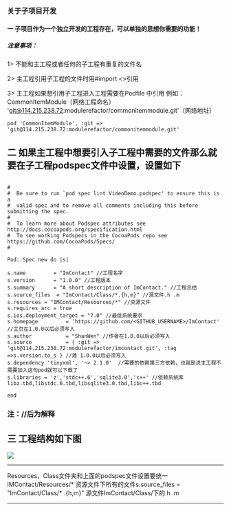 ### 关于子项目开发

#### 一 子项目作为一个独立开发的工程存在，可以单独的思想你需要的功能！

##### 注意事项：

1> 不能和主工程或者任何的子工程有重复的文件名

2> 主工程引用子工程的文件时用#import <>引用

3> 主工程如果想引用子工程进入工程需要在Podfile 中引用  例如：CommonItemModule（网络工程命名） 'git@114.215.238.72:modulerefactor/commonitemmodule.git'（网络地址）

```
pod 'CommonItemModule', :git => 'git@114.215.238.72:modulerefactor/commonitemmodule.git'
```

## 二 如果主工程中想要引入子工程中需要的文件那么就要在子工程podspec文件中设置，设置如下


```

#
#  Be sure to run `pod spec lint VideoDemo.podspec' to ensure this is a
#  valid spec and to remove all comments including this before submitting the spec.
#
#  To learn more about Podspec attributes see http://docs.cocoapods.org/specification.html
#  To see working Podspecs in the CocoaPods repo see https://github.com/CocoaPods/Specs/
#

Pod::Spec.new do |s|

s.name         = "ImContact" //工程名字
s.version      = "1.0.0" //工程版本
s.summary      = "A short description of ImContact." //工程总结
s.source_files  = "ImContact/Class/*.{h,m}" //源文件.h .m
s.resources = "IMContact/Resources/*" //资源文件
s.requires_arc = true         
s.ios.deployment_target = "7.0" //最低系统要求
s.homepage         = ‘https://github.com/<GITHUB_USERNAME>/ImContact' //主页在1.0.0以后必须写入
s.author           = "ShanWen" //作者在1.0.0以后必须写入
s.source           = { :git => 'git@114.215.238.72:modulerefactor/imcontact.git', :tag =>s.version.to_s } //源 1.0.0以后必须写入
s.dependency 'tinyxml', '~> 2.1.0'  //需要的依赖第三方依赖，也就是说主工程不需要加入这句pod就可以下载了
s.libraries = 'z','stdc++.6','sqlite3.0','c++' //依赖系统库libz.tbd,libstdc.6.tbd,libsqlite3.0.tbd,libc++.tbd    

end

```
### 注：//后为解释

## 三 工程结构如下图

![](assets/sonOfEngineering.png)


___
 Resources，Class文件夹和上面的podspec文件设置要统一IMContact/Resources/* 资源文件下所有的文件s.source_files  = "ImContact/Class/* .{h,m}"   源文件ImContact/Class/下的.h .m
 ___
